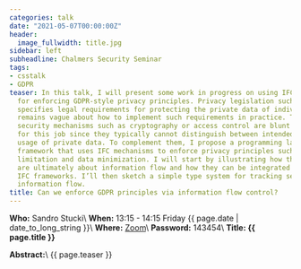 ```yaml
---
categories: talk
date: "2021-05-07T00:00:00Z"
header:
  image_fullwidth: title.jpg
sidebar: left
subheadline: Chalmers Security Seminar
tags:
- csstalk
- GDPR
teaser: In this talk, I will present some work in progress on using IFC principles
  for enforcing GDPR-style privacy principles. Privacy legislation such as the GDPR
  specifies legal requirements for protecting the private data of individuals but
  remains vague about how to implement such requirements in practice. Traditional
  security mechanisms such as cryptography or access control are blunt instruments
  for this job since they typically cannot distinguish between intended and inappropriate
  usage of private data. To complement them, I propose a programming language-based
  framework that uses IFC mechanisms to enforce privacy principles such as purpose
  limitation and data minimization. I will start by illustrating how these principles
  are ultimately about information flow and how they can be integrated in existing
  IFC frameworks. I’ll then sketch a simple type system for tracking secure and private
  information flow.
title: Can we enforce GDPR principles via information flow control?
---
```

**Who:** Sandro Stucki\\
**When:**  13:15 - 14:15 Friday {{ page.date | date_to_long_string }}\\
**Where:**  [Zoom](https://chalmers.zoom.us/my/securityseminar?pwd=UHBtVWtvSUs0STNoYTdiUmwreGRTUT09)\\
**Password:** 143454\\
**Title: {{ page.title }}**

**Abstract:**\\
{{ page.teaser }}
